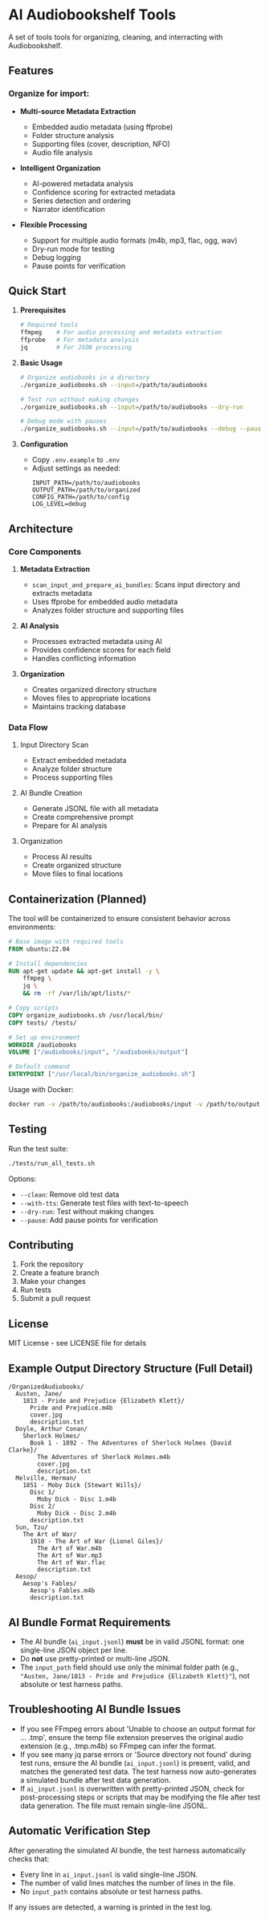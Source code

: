 # AI Audiobookshelf Tools

A set of tools tools for organizing, cleaning, and interracting with Audiobookshelf.

## Features

### Organize for import:

- **Multi-source Metadata Extraction**
  - Embedded audio metadata (using ffprobe)
  - Folder structure analysis
  - Supporting files (cover, description, NFO)
  - Audio file analysis

- **Intelligent Organization**
  - AI-powered metadata analysis
  - Confidence scoring for extracted metadata
  - Series detection and ordering
  - Narrator identification

- **Flexible Processing**
  - Support for multiple audio formats (m4b, mp3, flac, ogg, wav)
  - Dry-run mode for testing
  - Debug logging
  - Pause points for verification

## Quick Start

1. **Prerequisites**
   ```bash
   # Required tools
   ffmpeg    # For audio processing and metadata extraction
   ffprobe   # For metadata analysis
   jq        # For JSON processing
   ```

2. **Basic Usage**
   ```bash
   # Organize audiobooks in a directory
   ./organize_audiobooks.sh --input=/path/to/audiobooks

   # Test run without making changes
   ./organize_audiobooks.sh --input=/path/to/audiobooks --dry-run

   # Debug mode with pauses
   ./organize_audiobooks.sh --input=/path/to/audiobooks --debug --pause
   ```

3. **Configuration**
   - Copy `.env.example` to `.env`
   - Adjust settings as needed:
     ```
     INPUT_PATH=/path/to/audiobooks
     OUTPUT_PATH=/path/to/organized
     CONFIG_PATH=/path/to/config
     LOG_LEVEL=debug
     ```

## Architecture

### Core Components

1. **Metadata Extraction**
   - `scan_input_and_prepare_ai_bundles`: Scans input directory and extracts metadata
   - Uses ffprobe for embedded audio metadata
   - Analyzes folder structure and supporting files

2. **AI Analysis**
   - Processes extracted metadata using AI
   - Provides confidence scores for each field
   - Handles conflicting information

3. **Organization**
   - Creates organized directory structure
   - Moves files to appropriate locations
   - Maintains tracking database

### Data Flow

1. Input Directory Scan
   - Extract embedded metadata
   - Analyze folder structure
   - Process supporting files

2. AI Bundle Creation
   - Generate JSONL file with all metadata
   - Create comprehensive prompt
   - Prepare for AI analysis

3. Organization
   - Process AI results
   - Create organized structure
   - Move files to final locations

## Containerization (Planned)

The tool will be containerized to ensure consistent behavior across environments:

```dockerfile
# Base image with required tools
FROM ubuntu:22.04

# Install dependencies
RUN apt-get update && apt-get install -y \
    ffmpeg \
    jq \
    && rm -rf /var/lib/apt/lists/*

# Copy scripts
COPY organize_audiobooks.sh /usr/local/bin/
COPY tests/ /tests/

# Set up environment
WORKDIR /audiobooks
VOLUME ["/audiobooks/input", "/audiobooks/output"]

# Default command
ENTRYPOINT ["/usr/local/bin/organize_audiobooks.sh"]
```

Usage with Docker:
```bash
docker run -v /path/to/audiobooks:/audiobooks/input -v /path/to/output:/audiobooks/output audiobook-organizer
```

## Testing

Run the test suite:
```bash
./tests/run_all_tests.sh
```

Options:
- `--clean`: Remove old test data
- `--with-tts`: Generate test files with text-to-speech
- `--dry-run`: Test without making changes
- `--pause`: Add pause points for verification

## Contributing

1. Fork the repository
2. Create a feature branch
3. Make your changes
4. Run tests
5. Submit a pull request

## License

MIT License - see LICENSE file for details

## Example Output Directory Structure (Full Detail)
```
/OrganizedAudiobooks/
  Austen, Jane/
    1813 - Pride and Prejudice {Elizabeth Klett}/
      Pride and Prejudice.m4b
      cover.jpg
      description.txt
  Doyle, Arthur Conan/
    Sherlock Holmes/
      Book 1 - 1892 - The Adventures of Sherlock Holmes {David Clarke}/
        The Adventures of Sherlock Holmes.m4b
        cover.jpg
        description.txt
  Melville, Herman/
    1851 - Moby Dick {Stewart Wills}/
      Disc 1/
        Moby Dick - Disc 1.m4b
      Disc 2/
        Moby Dick - Disc 2.m4b
      description.txt
  Sun, Tzu/
    The Art of War/
      1910 - The Art of War {Lionel Giles}/
        The Art of War.m4b
        The Art of War.mp3
        The Art of War.flac
        description.txt
  Aesop/
    Aesop's Fables/
      Aesop's Fables.m4b
      description.txt
```

## AI Bundle Format Requirements

- The AI bundle (`ai_input.jsonl`) **must** be in valid JSONL format: one single-line JSON object per line.
- Do **not** use pretty-printed or multi-line JSON.
- The `input_path` field should use only the minimal folder path (e.g., `"Austen, Jane/1813 - Pride and Prejudice {Elizabeth Klett}"`), not absolute or test harness paths.

## Troubleshooting AI Bundle Issues

- If you see FFmpeg errors about 'Unable to choose an output format for ... .tmp', ensure the temp file extension preserves the original audio extension (e.g., .tmp.m4b) so FFmpeg can infer the format.
- If you see many jq parse errors or 'Source directory not found' during test runs, ensure the AI bundle (`ai_input.jsonl`) is present, valid, and matches the generated test data. The test harness now auto-generates a simulated bundle after test data generation.
- If `ai_input.jsonl` is overwritten with pretty-printed JSON, check for post-processing steps or scripts that may be modifying the file after test data generation. The file must remain single-line JSONL.

## Automatic Verification Step

After generating the simulated AI bundle, the test harness automatically checks that:
- Every line in `ai_input.jsonl` is valid single-line JSON.
- The number of valid lines matches the number of lines in the file.
- No `input_path` contains absolute or test harness paths.

If any issues are detected, a warning is printed in the test log.
